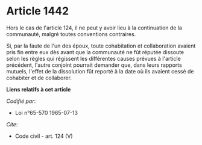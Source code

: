 # Article 1442

Hors le cas de l'article 124, il ne peut y avoir lieu à la continuation de la communauté, malgré toutes conventions
contraires.

Si, par la faute de l'un des époux, toute cohabitation et collaboration avaient pris fin entre eux dès avant que la
communauté ne fût réputée dissoute selon les règles qui régissent les différentes causes prévues à l'article précédent,
l'autre conjoint pourrait demander que, dans leurs rapports mutuels, l'effet de la dissolution fût reporté à la date où ils
avaient cessé de cohabiter et de collaborer.

**Liens relatifs à cet article**

_Codifié par_:

  - Loi n°65-570 1965-07-13

_Cite_:

  - Code civil - art. 124 (V)
